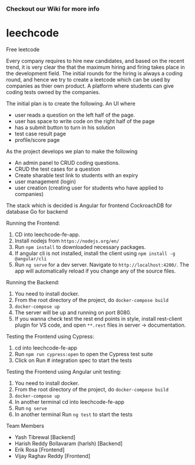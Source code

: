 
### Checkout our Wiki for more info

# leechcode

Free leetcode

Every company requires to hire new candidates, and based on the recent trend, it is very clear the that the maximum hiring and firing takes place in the development field. The initial rounds for the hiring is always a coding round, and hence we try to create a leetcode which can be used by companies as thier own product. A platform where students can give coding tests owned by the companies.

The initial plan is to create the following.
An UI where
  - user reads a question on the left half of the page.
  - user has space to write code on the right half of the page
  - has a submit button to turn in his solution
  - test case result page
  - profile/score page

As the project develops
we plan to make the following
  - An admin panel to CRUD coding questions.
  - CRUD the test cases for a question
  - Create sharable test link to students with an expiry
  - user management (login)
  - user creation (creating user for students who have applied to companies)

The stack which is decided is
Angular for frontend
CockroachDB for database
Go for backend

Running the Frontend:
1. CD into leechcode-fe-app.
2. Install nodejs from `https://nodejs.org/en/`
3. Run `npm install` to downloaded necessary packages.
4. If angular cli is not installed, install the client using `npm install -g @angular/cli`
4. Run `ng serve` for a dev server. Navigate to `http://localhost:4200/`. The app will automatically reload if you change any of the source files.

Running the Backend:
1. You need to install docker.
2. From the root directory of the project, do `docker-compose build`
3. `docker-compose up`
4. The server will be up and running on port 8080. 
5. If you wanna check test the rest end points in style, install rest-client plugin for VS code, and open `**.rest` files in server -> documentation.

Testing the Frontend using Cypress:
1. cd into leechcode-fe-app
2. Run `npm run cypress:open` to open the Cypress test suite
3. Click on Run # integration spec to start the tests

Testing the Frontend using Angular unit testing: 
1. You need to install docker.
2. From the root directory of the project, do `docker-compose build`
3. `docker-compose up`
4. In another terminal cd into leechcode-fe-app
5. Run `ng serve`
6. In another terminal Run `ng test` to start the tests




Team Members
 - Yash Tibrewal [Backend]
 - Harish Reddy Bollavaram (harlsh) [Backend]
 - Erik Rosa [Frontend]
 - Vijay Raghav Reddy [Frontend]

